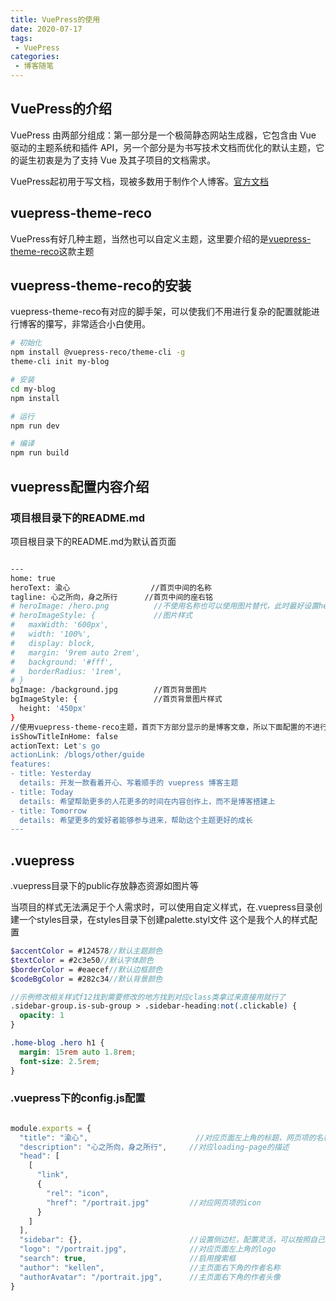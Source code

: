 ```yaml
---
title: VuePress的使用
date: 2020-07-17
tags:
 - VuePress
categories:
 - 博客随笔 
---
```


## VuePress的介绍
VuePress 由两部分组成：第一部分是一个极简静态网站生成器，它包含由 Vue 驱动的主题系统和插件 API，另一个部分是为书写技术文档而优化的默认主题，它的诞生初衷是为了支持 Vue 及其子项目的文档需求。

VuePress起初用于写文档，现被多数用于制作个人博客。[官方文档](https://v1.vuepress.vuejs.org/zh/theme/default-theme-config.html)



## vuepress-theme-reco
VuePress有好几种主题，当然也可以自定义主题，这里要介绍的是[vuepress-theme-reco](https://vuepress-theme-reco.recoluan.com/)这款主题

## vuepress-theme-reco的安装
vuepress-theme-reco有对应的脚手架，可以使我们不用进行复杂的配置就能进行博客的攥写，非常适合小白使用。

```bash
# 初始化
npm install @vuepress-reco/theme-cli -g
theme-cli init my-blog

# 安装
cd my-blog
npm install

# 运行
npm run dev

# 编译
npm run build
```

## vuepress配置内容介绍
### 项目根目录下的README.md
项目根目录下的README.md为默认首页面
```bash

---
home: true
heroText: 渝心                  //首页中间的名称
tagline: 心之所向，身之所行      //首页中间的座右铭
# heroImage: /hero.png          //不使用名称也可以使用图片替代，此时最好设置heroText: null
# heroImageStyle: {             //图片样式
#   maxWidth: '600px',
#   width: '100%',
#   display: block,
#   margin: '9rem auto 2rem',
#   background: '#fff',
#   borderRadius: '1rem',
# }
bgImage: /background.jpg        //首页背景图片
bgImageStyle: {                 //首页背景图片样式
  height: '450px'
}
//使用vuepress-theme-reco主题，首页下方部分显示的是博客文章，所以下面配置的不进行显示
isShowTitleInHome: false
actionText: Let's go
actionLink: /blogs/other/guide
features:
- title: Yesterday
  details: 开发一款看着开心、写着顺手的 vuepress 博客主题
- title: Today
  details: 希望帮助更多的人花更多的时间在内容创作上，而不是博客搭建上
- title: Tomorrow
  details: 希望更多的爱好者能够参与进来，帮助这个主题更好的成长
---
```

## .vuepress
.vuepress目录下的public存放静态资源如图片等

当项目的样式无法满足于个人需求时，可以使用自定义样式，在.vuepress目录创建一个styles目录，在styles目录下创建palette.styl文件
这个是我个人的样式配置
```scss
$accentColor = #124578//默认主题颜色
$textColor = #2c3e50//默认字体颜色
$borderColor = #eaecef//默认边框颜色
$codeBgColor = #282c34//默认背景颜色

//示例修改相关样式f12找到需要修改的地方找到对应class类拿过来直接用就行了
.sidebar-group.is-sub-group > .sidebar-heading:not(.clickable) {
  opacity: 1
}

.home-blog .hero h1 {
  margin: 15rem auto 1.8rem;
  font-size: 2.5rem;
}
```

### .vuepress下的config.js配置
```js

module.exports = {
  "title": "渝心",                        //对应页面左上角的标题，网页项的名称，loading-page的名称
  "description": "心之所向，身之所行",     //对应loading-page的描述
  "head": [
    [
      "link",
      {
        "rel": "icon",
        "href": "/portrait.jpg"         //对应网页项的icon
      }
    ]
  ],
  "sidebar": {},                        //设置侧边栏，配置灵活，可以按照自己的想法进行设置
  "logo": "/portrait.jpg",              //对应页面左上角的logo
  "search": true,                       //启用搜索框
  "author": "kellen",                   //主页面右下角的作者名称
  "authorAvatar": "/portrait.jpg",      //主页面右下角的作者头像
}


```